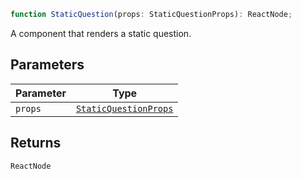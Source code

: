 ```ts
function StaticQuestion(props: StaticQuestionProps): ReactNode;
```

A component that renders a static question.

## Parameters

| Parameter | Type                                            |
| --------- | ----------------------------------------------- |
| `props`   | [`StaticQuestionProps`](StaticQuestionProps.md) |

## Returns

`ReactNode`
